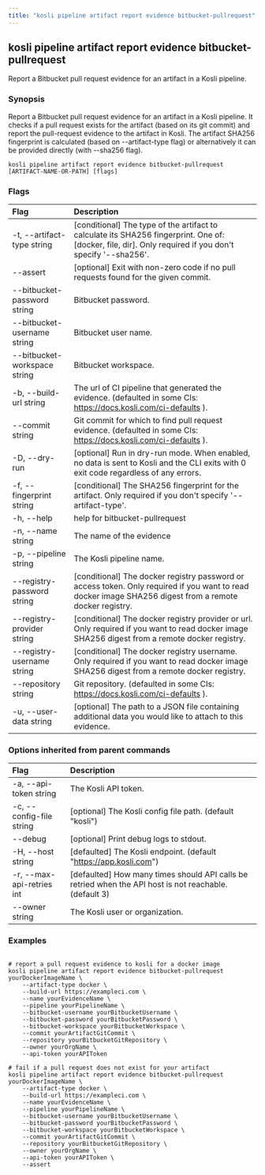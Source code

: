 ```yaml
---
title: "kosli pipeline artifact report evidence bitbucket-pullrequest"
---
```


## kosli pipeline artifact report evidence bitbucket-pullrequest

Report a Bitbucket pull request evidence for an artifact in a Kosli pipeline.

### Synopsis

Report a Bitbucket pull request evidence for an artifact in a Kosli pipeline.
It checks if a pull request exists for the artifact (based on its git commit) and report the pull-request evidence to the artifact in Kosli. 
The artifact SHA256 fingerprint is calculated (based on --artifact-type flag) or alternatively it can be provided directly (with --sha256 flag).

```shell
kosli pipeline artifact report evidence bitbucket-pullrequest [ARTIFACT-NAME-OR-PATH] [flags]
```

### Flags
| Flag | Description |
| :--- | :--- |
|    -t, --artifact-type string  |  [conditional] The type of the artifact to calculate its SHA256 fingerprint. One of: [docker, file, dir]. Only required if you don't specify '--sha256'.  |
|        --assert  |  [optional] Exit with non-zero code if no pull requests found for the given commit.  |
|        --bitbucket-password string  |  Bitbucket password.  |
|        --bitbucket-username string  |  Bitbucket user name.  |
|        --bitbucket-workspace string  |  Bitbucket workspace.  |
|    -b, --build-url string  |  The url of CI pipeline that generated the evidence. (defaulted in some CIs: https://docs.kosli.com/ci-defaults ).  |
|        --commit string  |  Git commit for which to find pull request evidence. (defaulted in some CIs: https://docs.kosli.com/ci-defaults ).  |
|    -D, --dry-run  |  [optional] Run in dry-run mode. When enabled, no data is sent to Kosli and the CLI exits with 0 exit code regardless of any errors.  |
|    -f, --fingerprint string  |  [conditional] The SHA256 fingerprint for the artifact. Only required if you don't specify '--artifact-type'.  |
|    -h, --help  |  help for bitbucket-pullrequest  |
|    -n, --name string  |  The name of the evidence  |
|    -p, --pipeline string  |  The Kosli pipeline name.  |
|        --registry-password string  |  [conditional] The docker registry password or access token. Only required if you want to read docker image SHA256 digest from a remote docker registry.  |
|        --registry-provider string  |  [conditional] The docker registry provider or url. Only required if you want to read docker image SHA256 digest from a remote docker registry.  |
|        --registry-username string  |  [conditional] The docker registry username. Only required if you want to read docker image SHA256 digest from a remote docker registry.  |
|        --repository string  |  Git repository. (defaulted in some CIs: https://docs.kosli.com/ci-defaults ).  |
|    -u, --user-data string  |  [optional] The path to a JSON file containing additional data you would like to attach to this evidence.  |


### Options inherited from parent commands
| Flag | Description |
| :--- | :--- |
|    -a, --api-token string  |  The Kosli API token.  |
|    -c, --config-file string  |  [optional] The Kosli config file path. (default "kosli")  |
|        --debug  |  [optional] Print debug logs to stdout.  |
|    -H, --host string  |  [defaulted] The Kosli endpoint. (default "https://app.kosli.com")  |
|    -r, --max-api-retries int  |  [defaulted] How many times should API calls be retried when the API host is not reachable. (default 3)  |
|        --owner string  |  The Kosli user or organization.  |


### Examples

```shell

# report a pull request evidence to kosli for a docker image
kosli pipeline artifact report evidence bitbucket-pullrequest yourDockerImageName \
	--artifact-type docker \
	--build-url https://exampleci.com \
	--name yourEvidenceName \
	--pipeline yourPipelineName \
	--bitbucket-username yourBitbucketUsername \
	--bitbucket-password yourBitbucketPassword \
	--bitbucket-workspace yourBitbucketWorkspace \
	--commit yourArtifactGitCommit \
	--repository yourBitbucketGitRepository \
	--owner yourOrgName \
	--api-token yourAPIToken
	
# fail if a pull request does not exist for your artifact
kosli pipeline artifact report evidence bitbucket-pullrequest yourDockerImageName \
	--artifact-type docker \
	--build-url https://exampleci.com \
	--name yourEvidenceName \
	--pipeline yourPipelineName \
	--bitbucket-username yourBitbucketUsername \
	--bitbucket-password yourBitbucketPassword \
	--bitbucket-workspace yourBitbucketWorkspace \
	--commit yourArtifactGitCommit \
	--repository yourBitbucketGitRepository \
	--owner yourOrgName \
	--api-token yourAPIToken \
	--assert

```

